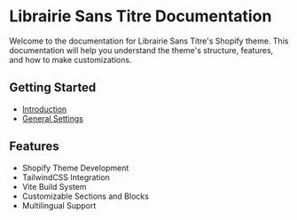 # Librairie Sans Titre Documentation

Welcome to the documentation for Librairie Sans Titre's Shopify theme. This documentation will help you understand the theme's structure, features, and how to make customizations.

## Getting Started

- [Introduction](/guide/introduction)
- [General Settings](/guide/general-settings)

## Features

- Shopify Theme Development
- TailwindCSS Integration
- Vite Build System
- Customizable Sections and Blocks
- Multilingual Support 